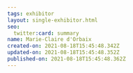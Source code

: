 ```yaml
---
tags: exhibitor
layout: single-exhibitor.html
seo:
  twitter:card: summary
name: Marie-Claire d'Orbaix
created-on: 2021-08-18T15:45:48.342Z
updated-on: 2021-08-18T15:45:48.352Z
published-on: 2021-08-18T15:45:48.362Z
---
```

